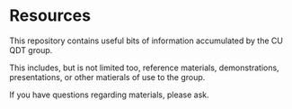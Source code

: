 # Resources
This repository contains useful bits of information accumulated by the CU QDT group. 

This includes, but is not limited too, reference materials, demonstrations, presentations, or other matierals of use to the group. 

If you have questions regarding materials, please ask.  
